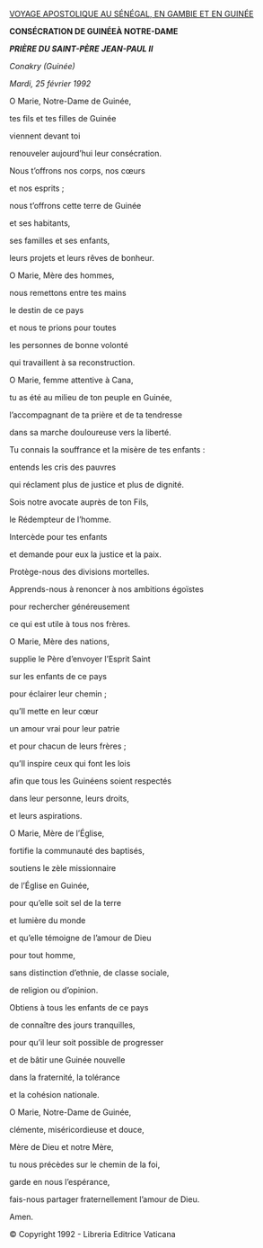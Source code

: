 [VOYAGE APOSTOLIQUE AU SÉNÉGAL, EN GAMBIE ET EN GUINÉE](/content/john-paul-ii/fr/travels/sub_index1992/trav_senegal.html)

**CONSÉCRATION DE GUINÉEÀ NOTRE-DAME**

***PRIÈRE DU SAINT-PÈRE*** ***JEAN-PAUL II***

*Conakry (Guinée)*

*Mardi, 25 février 1992*

O Marie, Notre-Dame de Guinée,

tes fils et tes filles de Guinée

viennent devant toi

renouveler aujourd’hui leur consécration.

Nous t’offrons nos corps, nos cœurs

et nos esprits ;

nous t’offrons cette terre de Guinée

et ses habitants,

ses familles et ses enfants,

leurs projets et leurs rêves de bonheur.

O Marie, Mère des hommes,

nous remettons entre tes mains

le destin de ce pays

et nous te prions pour toutes

les personnes de bonne volonté

qui travaillent à sa reconstruction.

O Marie, femme attentive à Cana,

tu as été au milieu de ton peuple en Guinée,

l’accompagnant de ta prière et de ta tendresse

dans sa marche douloureuse vers la liberté.

Tu connais la souffrance et la misère de tes enfants :

entends les cris des pauvres

qui réclament plus de justice et plus de dignité.

Sois notre avocate auprès de ton Fils,

le Rédempteur de l’homme.

Intercède pour tes enfants

et demande pour eux la justice et la paix.

Protège-nous des divisions mortelles.

Apprends-nous à renoncer à nos ambitions égoïstes

pour rechercher généreusement

ce qui est utile à tous nos frères.

O Marie, Mère des nations,

supplie le Père d’envoyer l’Esprit Saint

sur les enfants de ce pays

pour éclairer leur chemin ;

qu’Il mette en leur cœur

un amour vrai pour leur patrie

et pour chacun de leurs frères ;

qu’Il inspire ceux qui font les lois

afin que tous les Guinéens soient respectés

dans leur personne, leurs droits,

et leurs aspirations.

O Marie, Mère de l’Église,

fortifie la communauté des baptisés,

soutiens le zèle missionnaire

de l’Église en Guinée,

pour qu’elle soit sel de la terre

et lumière du monde

et qu’elle témoigne de l’amour de Dieu

pour tout homme,

sans distinction d’ethnie, de classe sociale,

de religion ou d’opinion.

Obtiens à tous les enfants de ce pays

de connaître des jours tranquilles,

pour qu’il leur soit possible de progresser

et de bâtir une Guinée nouvelle

dans la fraternité, la tolérance

et la cohésion nationale.

O Marie, Notre-Dame de Guinée,

clémente, miséricordieuse et douce,

Mère de Dieu et notre Mère,

tu nous précèdes sur le chemin de la foi,

garde en nous l’espérance,

fais-nous partager fraternellement l’amour de Dieu.

Amen.

© Copyright 1992 - Libreria Editrice Vaticana